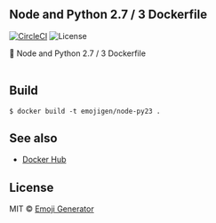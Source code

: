 ## Node and Python 2.7 / 3 Dockerfile
[![CircleCI](https://circleci.com/gh/emoji-gen/docker-node-py23/tree/master.svg?style=shield)](https://circleci.com/gh/emoji-gen/docker-node-py23/tree/master)
![License](https://img.shields.io/github/license/emoji-gen/docker-node-py2.svg)

:whale: Node and Python 2.7 / 3 Dockerfile
<br>
<br>

## Build

```
$ docker build -t emojigen/node-py23 .
```

## See also

- [Docker Hub](https://hub.docker.com/r/emojigen/node-py23/)

## License
MIT &copy; [Emoji Generator](https://emoji-gen.ninja/)
